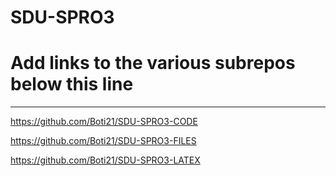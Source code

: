 # SDU-SPRO3

# Add links to the various subrepos below this line
---

https://github.com/Boti21/SDU-SPRO3-CODE

https://github.com/Boti21/SDU-SPRO3-FILES

https://github.com/Boti21/SDU-SPRO3-LATEX
